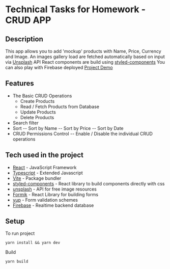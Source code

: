 # Technical Tasks for Homework - CRUD APP

## Description

This app allows you to add 'mockup' products with Name, Price, Currency and Image.
An images gallery load are fetched automatically based on input via [Unsplash] API
React components are build using [styled-components]
You can also play with Firebase deployed [Project Demo]

## Features

- The Basic CRUD Operations
  - Create Products
  - Read / Fetch Products from Database
  - Update Products
  - Delete Products
- Search filter
- Sort
  -- Sort by Name
  -- Sort by Price
  -- Sort by Date
- CRUD Permissions Control
  -- Enable / Disable the individual CRUD operations

## Tech used in the project

- [React] - JavaScript Framework
- [Typescript] - Extended Javascript
- [Vite] - Package bundler
- [styled-components] - React library to build components directly with css
- [unsplash] - API for free image resources
- [Formik] - React Library for building forms
- [yup] - Form validation schemes
- [Firebase] - Realtime backend database

## Setup

To run project

```
yarn install && yarn dev
```

Build

```
yarn build
```

[unsplash]: https://unsplash.com/
[react]: https://reactjs.org/
[styled-components]: https://styled-components.com/
[vite]: https://vitejs.dev/
[formik]: https://formik.org/
[yup]: https://www.npmjs.com/package/yup?activeTab=readme
[firebase]: https://firebase.google.com/
[typescript]: https://www.typescriptlang.org/
[project demo]: https://crude-app-3ef78.web.app/
